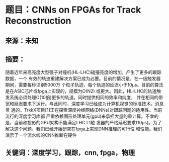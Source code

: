 # 题目：CNNs on FPGAs for Track Reconstruction

## 来源：未知

## 摘要：
随着近年来高亮度大型强子对撞机(HL-LHC)碰撞亮度的增加，产生了更多的跟踪数据，一个
有效的轨迹重建解决方案已成为必要。目前的情况是，在一级触发器期间，需要每秒识别5000万
个粒子轨迹，每个轨迹的延迟小于10µs。目前的算法是在ASIC芯片或fpga上实现的，规模为O(N2)
或更大。因此，HL-LHC的轨道触发系统必须处理O(10倍)更多的轨道，同时提供相同的效率和纯度，
并在相同的带宽和延迟要求下运行。与此同时，深度学习已经成为计算机视觉的标准技术。消息灵
通的。TrkkX项目[1]正在探索深度神经网络(DNNs)对跟踪问题的适用性。当前流行的深度学习库都
严重依赖图形处理单元(gpu)来承担大量的重计算。不幸的是，当前和投影的GPU架构不能满足LHC L1触
发器的严格延迟要求(10µs)。为了解决这个问题，我们已经开始研究在fpga上实现DNN推理的可行性
和性能。我们演示了一个流水线的CNN推断在硬件

## 关键词：深度学习，跟踪，cnn, fpga，物理
